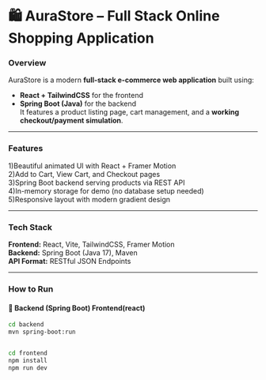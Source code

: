 # 🛍️ AuraStore – Full Stack Online Shopping Application

### Overview
AuraStore is a modern **full-stack e-commerce web application** built using:
- **React + TailwindCSS** for the frontend  
- **Spring Boot (Java)** for the backend  
It features a product listing page, cart management, and a **working checkout/payment simulation**.

---

### Features
1)Beautiful animated UI with React + Framer Motion  
2)Add to Cart, View Cart, and Checkout pages  
3)Spring Boot backend serving products via REST API  
4)In-memory storage for demo (no database setup needed)  
5)Responsive layout with modern gradient design  

---

### Tech Stack
**Frontend:** React, Vite, TailwindCSS, Framer Motion  
**Backend:** Spring Boot (Java 17), Maven  
**API Format:** RESTful JSON Endpoints  

---

### How to Run

#### 🔹 Backend (Spring Boot) Frontend(react)
```bash
cd backend
mvn spring-boot:run


cd frontend
npm install
npm run dev
